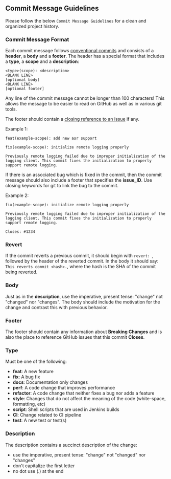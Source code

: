 ## Commit Message Guidelines

Please follow the below `Commit Message Guidelines` for a clean and organized project history.

### Commit Message Format
Each commit message follows [conventional commits](https://www.conventionalcommits.org/en/v1.0.0/) and consists of a **header**, a **body** and a **footer**.  The header has a special
format that includes a **type**, a **scope** and a **description**:


```
<type>(scope): <description>
<BLANK LINE>
[optional body]
<BLANK LINE>
[optional footer]
```

Any line of the commit message cannot be longer than 100 characters! This allows the message to be easier
to read on GitHub as well as in various git tools.

The footer should contain a [closing reference to an issue](https://help.github.com/articles/closing-issues-via-commit-messages/) if any.

Example 1:
```
feat(example-scope): add new asr support
```
```
fix(example-scope): initialize remote logging properly

Previously remote logging failed due to improper initialization of the logging client. This commit fixes the initialization to properly support remote logging.
```
If there is an associated bug which is fixed in the commit, then the commit message should also include a footer that specifies the **issue_ID**. Use closing keywords for git to link the bug to the commit.

Example 2:
```
fix(example-scope): initialize remote logging properly

Previously remote logging failed due to improper initialization of the logging client. This commit fixes the initialization to properly support remote logging.

Closes: #1234
```

### Revert
If the commit reverts a previous commit, it should begin with `revert: `, followed by the header of the reverted commit. In the body it should say: `This reverts commit <hash>.`, where the hash is the SHA of the commit being reverted.

### Body
Just as in the **description**, use the imperative, present tense: "change" not "changed" nor "changes".
The body should include the motivation for the change and contrast this with previous behavior.

### Footer
The footer should contain any information about **Breaking Changes** and is also the place to
reference GitHub issues that this commit **Closes**.

### Type
Must be one of the following:

* **feat**: A new feature
* **fix**: A bug fix
* **docs**: Documentation only changes
* **perf**: A code change that improves performance
* **refactor**: A code change that neither fixes a bug nor adds a feature
* **style**: Changes that do not affect the meaning of the code (white-space, formatting, etc)
* **script**: Shell scripts that are used in Jenkins builds
* **CI**: Change related to CI pipeline
* **test**: A new test or test(s)


### Description
The description contains a succinct description of the change:

* use the imperative, present tense: "change" not "changed" nor "changes"
* don't capitalize the first letter
* no dot use (.) at the end
